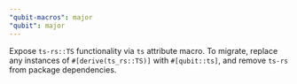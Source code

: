 ```yaml
---
"qubit-macros": major
"qubit": major
---
```


Expose `ts-rs::TS` functionality via `ts` attribute macro. To migrate, replace any instances of
`#[derive(ts_rs::TS)]` with `#[qubit::ts]`, and remove `ts-rs` from package dependencies.

